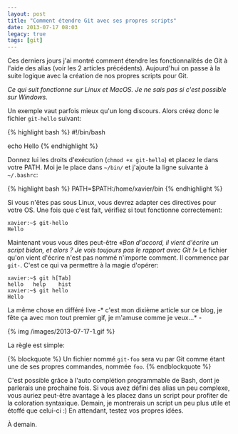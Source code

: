 ```yaml
---
layout: post
title: "Comment étendre Git avec ses propres scripts"
date: 2013-07-17 08:03
legacy: true
tags: [git]
---
```




Ces derniers jours j'ai montré comment étendre les fonctionnalités
de Git à l'aide des alias (voir les 2 articles précédents). Aujourd'hui
on passe à la suite logique avec la création de nos propres scripts pour
Git.

*Ce qui suit fonctionne sur Linux et MacOS. Je ne sais pas si c'est
possible sur Windows.*

<!-- more -->

Un exemple vaut parfois mieux qu'un long discours. Alors créez donc le fichier
`git-hello` suivant:

{% highlight bash %}
#!/bin/bash

echo Hello
{% endhighlight %}

Donnez lui les droits d'exécution (`chmod +x git-hello`) et placez le dans
votre PATH. Moi je le place dans `~/bin/` et j'ajoute la ligne suivante à
`~/.bashrc`:

{% highlight bash %}
PATH=$PATH:/home/xavier/bin
{% endhighlight %}

Si vous n'êtes pas sous Linux, vous devrez adapter ces directives pour
votre OS. Une fois que c'est fait, vérifiez si tout fonctionne
correctement:

    xavier:~$ git-hello 
    Hello

Maintenant vous vous dites peut-être *«Bon d'accord, il vient d'écrire un
script bidon, et alors ? Je vois toujours pas le rapport avec Git !»*
Le fichier qu'on vient d'écrire n'est pas nommé n'importe comment. Il
commence par `git-`. C'est ce qui va permettre à la magie d'opérer:

    xavier:~$ git h[Tab]
    hello   help    hist    
    xavier:~$ git hello
    Hello

La même chose en différé live -* c'est mon dixième article sur ce blog,
je fête ça avec mon tout premier gif, je m'amuse comme je veux…* -

{% img /images/2013-07-17-1.gif %}

La règle est simple:

{% blockquote %}
Un fichier nommé `git-foo` sera vu par Git comme étant une de ses propres
commandes, nommée `foo`.
{% endblockquote %}

C'est possible grâce à l'auto complétion programmable de Bash, dont je
parlerais une prochaine fois. Si vous avez défini des alias un peu
complexe, vous auriez peut-être avantage à les placez dans un script pour
profiter de la coloration syntaxique.
Demain, je montrerais un script un
peu plus utile et étoffé que celui-ci :) En attendant, testez vos propres idées.





À demain.

